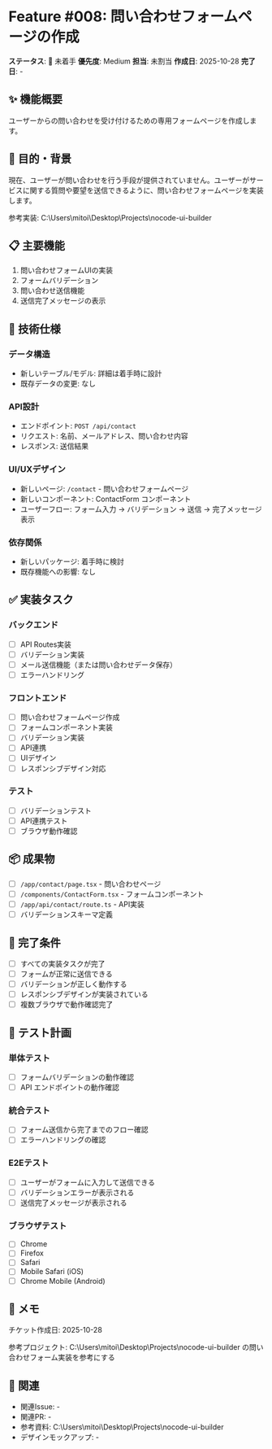 # Feature #008: 問い合わせフォームページの作成

**ステータス**: 🔴 未着手
**優先度**: Medium
**担当**: 未割当
**作成日**: 2025-10-28
**完了日**: -

## ✨ 機能概要

ユーザーからの問い合わせを受け付けるための専用フォームページを作成します。

## 🎯 目的・背景

現在、ユーザーが問い合わせを行う手段が提供されていません。ユーザーがサービスに関する質問や要望を送信できるように、問い合わせフォームページを実装します。

参考実装: C:\Users\mitoi\Desktop\Projects\nocode-ui-builder

## 📋 主要機能

1. 問い合わせフォームUIの実装
2. フォームバリデーション
3. 問い合わせ送信機能
4. 送信完了メッセージの表示

## 🔧 技術仕様

### データ構造
- 新しいテーブル/モデル: 詳細は着手時に設計
- 既存データの変更: なし

### API設計
- エンドポイント: `POST /api/contact`
- リクエスト: 名前、メールアドレス、問い合わせ内容
- レスポンス: 送信結果

### UI/UXデザイン
- 新しいページ: `/contact` - 問い合わせフォームページ
- 新しいコンポーネント: ContactForm コンポーネント
- ユーザーフロー: フォーム入力 → バリデーション → 送信 → 完了メッセージ表示

### 依存関係
- 新しいパッケージ: 着手時に検討
- 既存機能への影響: なし

## ✅ 実装タスク

### バックエンド
- [ ] API Routes実装
- [ ] バリデーション実装
- [ ] メール送信機能（または問い合わせデータ保存）
- [ ] エラーハンドリング

### フロントエンド
- [ ] 問い合わせフォームページ作成
- [ ] フォームコンポーネント実装
- [ ] バリデーション実装
- [ ] API連携
- [ ] UIデザイン
- [ ] レスポンシブデザイン対応

### テスト
- [ ] バリデーションテスト
- [ ] API連携テスト
- [ ] ブラウザ動作確認

## 📦 成果物

- [ ] `/app/contact/page.tsx` - 問い合わせページ
- [ ] `/components/ContactForm.tsx` - フォームコンポーネント
- [ ] `/app/api/contact/route.ts` - API実装
- [ ] バリデーションスキーマ定義

## 🎯 完了条件

- [ ] すべての実装タスクが完了
- [ ] フォームが正常に送信できる
- [ ] バリデーションが正しく動作する
- [ ] レスポンシブデザインが実装されている
- [ ] 複数ブラウザで動作確認完了

## 🧪 テスト計画

### 単体テスト
- [ ] フォームバリデーションの動作確認
- [ ] API エンドポイントの動作確認

### 統合テスト
- [ ] フォーム送信から完了までのフロー確認
- [ ] エラーハンドリングの確認

### E2Eテスト
- [ ] ユーザーがフォームに入力して送信できる
- [ ] バリデーションエラーが表示される
- [ ] 送信完了メッセージが表示される

### ブラウザテスト
- [ ] Chrome
- [ ] Firefox
- [ ] Safari
- [ ] Mobile Safari (iOS)
- [ ] Chrome Mobile (Android)

## 📝 メモ

チケット作成日: 2025-10-28

参考プロジェクト: C:\Users\mitoi\Desktop\Projects\nocode-ui-builder の問い合わせフォーム実装を参考にする

## 🔗 関連

- 関連Issue: -
- 関連PR: -
- 参考資料: C:\Users\mitoi\Desktop\Projects\nocode-ui-builder
- デザインモックアップ: -
